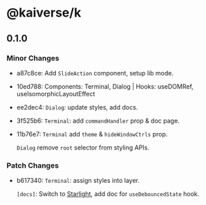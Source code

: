 # @kaiverse/k

## 0.1.0

### Minor Changes

- a87c8ce: Add `SlideAction` component, setup lib mode.
- 10ed788: Components: Terminal, Dialog | Hooks: useDOMRef, useIsomorphicLayoutEffect
- ee2dec4: `Dialog`: update styles, add docs.
- 3f525b6: `Terminal`: add `commandHandler` prop & doc page.
- 11b76e7: `Terminal` add `theme` & `hideWindowCtrls` prop.

  `Dialog` remove `root` selector from styling APIs.

### Patch Changes

- b617340: `Terminal`: assign styles into layer.

  `[docs]`: Switch to [Starlight](https://starlight.astro.build), add doc for `useDebouncedState` hook.
